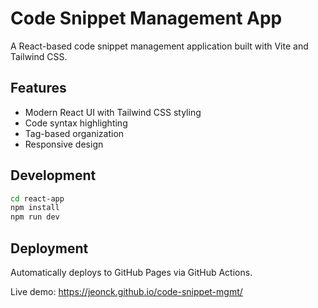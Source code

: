 # Code Snippet Management App

A React-based code snippet management application built with Vite and Tailwind CSS.

## Features
- Modern React UI with Tailwind CSS styling
- Code syntax highlighting
- Tag-based organization
- Responsive design

## Development
```bash
cd react-app
npm install
npm run dev
```

## Deployment
Automatically deploys to GitHub Pages via GitHub Actions.

Live demo: https://jeonck.github.io/code-snippet-mgmt/
